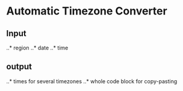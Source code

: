 # Automatic Timezone Converter

## Input 
..* region
..* date
..* time

## output 
..* times for several timezones
..* whole code block for copy-pasting
